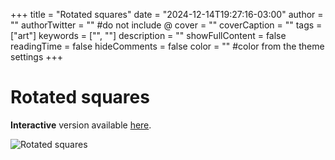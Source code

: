 +++
title = "Rotated squares"
date = "2024-12-14T19:27:16-03:00"
author = ""
authorTwitter = "" #do not include @
cover = ""
coverCaption = ""
tags = ["art"]
keywords = ["", ""]
description = ""
showFullContent = false
readingTime = false
hideComments = false
color = "" #color from the theme settings
+++

# Rotated squares

**Interactive** version available [here](https://ariangilesgarcia.github.io/art/src/rotated-squares/).

![Rotated squares](/img/art-rotated-squares.png)
